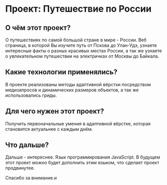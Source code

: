 # Проект: Путешествие по России

## О чём этот проект?

О путешествиях по самой большой стране в мире - России. Веб страница, в которой Вы изучите путь от Пскова до Улан-Удэ, узнаете интересные факты о разных красивых местах России, а так же узнаете о увлекательном путешествии на электричках от Москвы до Байкала.

## Какие технологии применялись?

В проекте реализованы методы адаптивной вёрстки посредством медизапросов и динамических размеров объектов, а так же использовались гриды. 

## Для чего нужен этот проект?

Получить первоначальные умения в адаптивной вёрстке, которая становится актуальнее с каждым днём.

## Что дальше? 

Дальше - интереснее. Язык программирования JavaScript. В будущем этот проект можно будет дополнить этим языком, что сделает проект продвинутее.


Спасибо за внимание.и

